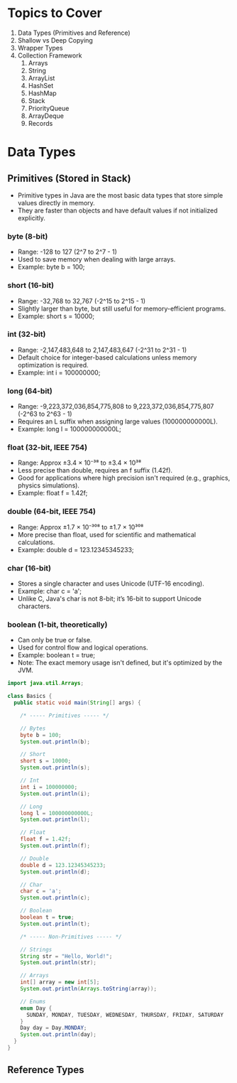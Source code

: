 # Topics to Cover

1. Data Types (Primitives and Reference)
2. Shallow vs Deep Copying
3. Wrapper Types
4. Collection Framework
   1. Arrays
   2. String
   3. ArrayList
   4. HashSet
   5. HashMap
   6. Stack
   7. PriorityQueue
   8. ArrayDeque
   9. Records

# Data Types

## Primitives (Stored in Stack)

- Primitive types in Java are the most basic data types that store simple values directly in memory.
- They are faster than objects and have default values if not initialized explicitly.

### byte (8-bit)

- Range: -128 to 127 (2^7 to 2^7 - 1)
- Used to save memory when dealing with large arrays.
- Example: byte b = 100;

### short (16-bit)

- Range: -32,768 to 32,767 (-2^15 to 2^15 - 1)
- Slightly larger than byte, but still useful for memory-efficient programs.
- Example: short s = 10000;

### int (32-bit)

- Range: -2,147,483,648 to 2,147,483,647 (-2^31 to 2^31 - 1)
- Default choice for integer-based calculations unless memory optimization is required.
- Example: int i = 100000000;

### long (64-bit)

- Range: -9,223,372,036,854,775,808 to 9,223,372,036,854,775,807 (-2^63 to 2^63 - 1)
- Requires an L suffix when assigning large values (100000000000L).
- Example: long l = 100000000000L;

### float (32-bit, IEEE 754)

- Range: Approx ±3.4 × 10⁻³⁸ to ±3.4 × 10³⁸
- Less precise than double, requires an f suffix (1.42f).
- Good for applications where high precision isn't required (e.g., graphics, physics simulations).
- Example: float f = 1.42f;

### double (64-bit, IEEE 754)

- Range: Approx ±1.7 × 10⁻³⁰⁸ to ±1.7 × 10³⁰⁸
- More precise than float, used for scientific and mathematical calculations.
- Example: double d = 123.12345345233;

### char (16-bit)

- Stores a single character and uses Unicode (UTF-16 encoding).
- Example: char c = 'a';
- Unlike C, Java's char is not 8-bit; it’s 16-bit to support Unicode characters.

### boolean (1-bit, theoretically)

- Can only be true or false.
- Used for control flow and logical operations.
- Example: boolean t = true;
- Note: The exact memory usage isn't defined, but it's optimized by the JVM.

```java
import java.util.Arrays;

class Basics {
  public static void main(String[] args) {

    /* ----- Primitives ----- */

    // Bytes
    byte b = 100;
    System.out.println(b);

    // Short
    short s = 10000;
    System.out.println(s);

    // Int
    int i = 100000000;
    System.out.println(i);

    // Long
    long l = 100000000000L;
    System.out.println(l);

    // Float
    float f = 1.42f;
    System.out.println(f);

    // Double
    double d = 123.12345345233;
    System.out.println(d);

    // Char
    char c = 'a';
    System.out.println(c);

    // Boolean
    boolean t = true;
    System.out.println(t);

    /* ----- Non-Primitives ----- */

    // Strings
    String str = "Hello, World!";
    System.out.println(str);

    // Arrays
    int[] array = new int[5];
    System.out.println(Arrays.toString(array));

    // Enums
    enum Day {
      SUNDAY, MONDAY, TUESDAY, WEDNESDAY, THURSDAY, FRIDAY, SATURDAY
    }
    Day day = Day.MONDAY;
    System.out.println(day);
  }
}

```

## Reference Types
